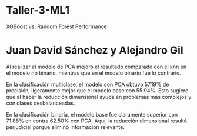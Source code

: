 # Taller-3-ML1
XGBoost vs. Random Forest Performance
# Juan David Sánchez y Alejandro Gil
Al realizar el modelo de PCA mejoro el resultado comparado con el knn en el modelo no binario, mientras que en el modelo binario fue lo contrario.

En la clasificación multiclase, el modelo con PCA obtuvo 57.19% de precisión, ligeramente mejor que el modelo base con 55.94%. Esto sugiere que al hacer la reducción dimensional ayuda en problemas más complejos y con clases desbalanceadas.

En la clasificación binaria, el modelo base fue claramente superior con 71.88% en contra  62.50% con PCA. Aquí, la reducción dimensional resultó perjudicial porque eliminó información relevante.